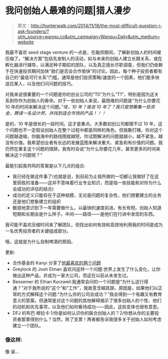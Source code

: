# 我问创始人最难的问题|猎人漫步

> 原文：<http://hunterwalk.com/2014/11/18/the-most-difficult-question-i-ask-founders/?utm_source=wanqu.co&utm_campaign=Wanqu+Daily&utm_medium=website>



我最不喜欢 seed stage venture 的一点是，在融资期间，了解新创始人的时间被压缩了。“解决方案”包括先发制人的活动，如与未来的创始人建立长期关系，或在孵化器进行辅导，以满足种子期前的团队，以及真正擅长尽职调查，但我们仍依赖于在快速投资期间加快“我们是否会合作愉快”的讨论。因此，每个种子投资者都有自己的“最低可行关系”门槛，通常是他们投资策略/速度的一个因素，他们能多快适应某人，以及他们问问题的技巧。

对我来说很重要的一个问题是你的创业公司的“T0”为什么“T1”，特别是因为这关系到你作为创始人的寿命。对于一些创始人来说，最困难的问题是“为什么你要花 10 年的时间来解决这个问题。”*哇，10 年？谁说 10 年了？我只是想筹集一些资金，聘请一名设计师，并找到适合市场的产品！！！*

是的，10 年是很长的一段时间。这才是重点。大多数初创公司都撑不过 10 年，这个问题也不一定假设创始人在整个过程中都是同样的角色。但我敢打赌，你对这个问题越退缩，你脑海中的路线图就越短，你试图解决的问题就越小，越不紧急，越没有价值。我希望创业者有长远的发展蓝图来解决重大、紧急和有价值的问题。我仍然在重复这个问题的措辞。我有时会说“为什么你要花几年，甚至更多的时间来解决这个问题呢？”

最能引起我共鸣的答案是以下几点的组合:

*   我已经在做这件事了(也就是说，到目前为止我所做的一切都让我做好了在这里获胜的准备——这并不意味着行业专业知识，而是指一些技能和对你为什么会成功的评估的结合)
*   成功的定义只能存在于这种规模，无论是问题的复杂性，他们想要建立的业务还是他们想象建立的组织
*   敏锐地意识到下一年需要做什么，以最快的速度前进。有长有短。创始人知道短期和长期会是什么样子。中间——路径——是他们在行进中发现的东西。

我可能不喜欢压缩时间来了解团队，但找出如何有效和高效地利用我的时间是成为一名优秀投资者的关键组成部分。

哦，这就是为什么自制啤酒的原因。

更新:

*   合作基金的 Kanyi 分享了[他最喜欢的两个问题](http://blog.kanyi.me/post/103481417448/my-two-favorite-questions)
*   Greylock 的 Josh Elman 喜欢问这样一个问题:世界上发生了什么变化，让你做出这种产品，并成为一家大公司，而这在以前从未发生过。
*   Bessemer 的 Ethan Kurzweil:我通常会问的一个问题是“为什么这行得通？”对于我所说的“这个”和“工作”，我故意含糊其辞。原因是，如果他们以正常的方式解释这个问题:“为什么你的公司会成功？”我会得到一个有趣又有教育意义的答案。但通常是对这个问题的其他解释揭示了很多创始人的个性、他们的动机和优先事项，以及他们如何看待成功——因此，这些变体也很有意思。
*   DFJ 的布巴·穆拉卡:1/你是如何认识你的联合创始人的？2/你想从你的主要投资者那里得到什么？当然，除了支票！两者都告诉我很多关于创始人如何考虑建立一个团队。

### 像这样:

像 装...

